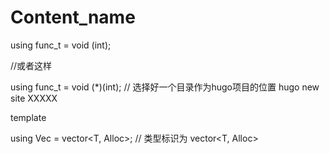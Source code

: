 # Content_name

using func_t = void (int);

//或者这样

using func_t = void (*)(int);
// 选择好一个目录作为hugo项目的位置
hugo new site XXXXX



template<class T>

using Vec = vector<T, Alloc<T>>; // 类型标识为 vector<T, Alloc<T>>


